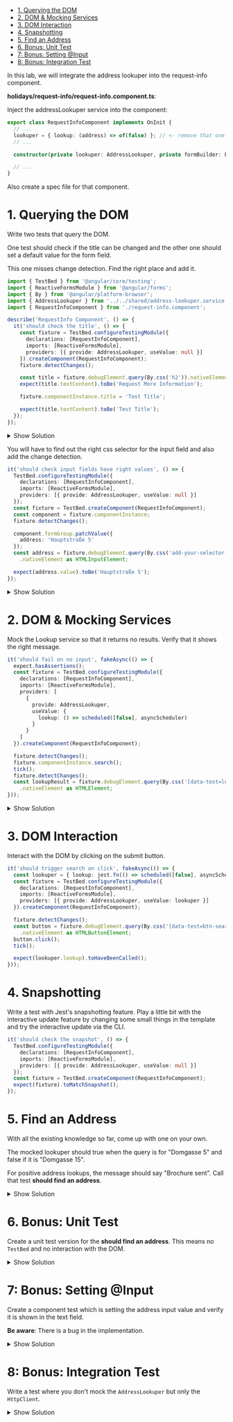 - [1. Querying the DOM](#1-querying-the-dom)
- [2. DOM & Mocking Services](#2-dom--mocking-services)
- [3. DOM Interaction](#3-dom-interaction)
- [4. Snapshotting](#4-snapshotting)
- [5. Find an Address](#5-find-an-address)
- [6. Bonus: Unit Test](#6-bonus-unit-test)
- [7: Bonus: Setting @Input](#7-bonus-setting-input)
- [8: Bonus: Integration Test](#8-bonus-integration-test)

In this lab, we will integrate the address lookuper into the request-info component.

**holidays/request-info/request-info.component.ts**:

Inject the addressLookuper service into the component:

```typescript
export class RequestInfoComponent implements OnInit {
  // ...
  lookuper = { lookup: (address) => of(false) }; // <- remove that one
  // ...

  constructor(private lookuper: AddressLookuper, private formBuilder: FormBuilder) {}

  // ...
}
```

Also create a spec file for that component.

# 1. Querying the DOM

Write two tests that query the DOM.

One test should check if the title can be changed and the other one should set a default value for the form field.

This one misses change detection. Find the right place and add it.

```typescript
import { TestBed } from '@angular/core/testing';
import { ReactiveFormsModule } from '@angular/forms';
import { By } from '@angular/platform-browser';
import { AddressLookuper } from '../../shared/address-lookuper.service';
import { RequestInfoComponent } from './request-info.component';

describe('RequestInfo Component', () => {
  it('should check the title', () => {
    const fixture = TestBed.configureTestingModule({
      declarations: [RequestInfoComponent],
      imports: [ReactiveFormsModule],
      providers: [{ provide: AddressLookuper, useValue: null }]
    }).createComponent(RequestInfoComponent);
    fixture.detectChanges();

    const title = fixture.debugElement.query(By.css('h2')).nativeElement as HTMLElement;
    expect(title.textContent).toBe('Request More Information');

    fixture.componentInstance.title = 'Test Title';

    expect(title.textContent).toBe('Test Title');
  });
});
```

<details>
<summary>Show Solution</summary>
<p>

`fixture.detectChanges()` has to be called after the title property has been set.

</p>
</details>

You will have to find out the right css selector for the input field and also add the change detection.

```typescript
it('should check input fields have right values', () => {
  TestBed.configureTestingModule({
    declarations: [RequestInfoComponent],
    imports: [ReactiveFormsModule],
    providers: [{ provide: AddressLookuper, useValue: null }]
  });
  const fixture = TestBed.createComponent(RequestInfoComponent);
  const component = fixture.componentInstance;
  fixture.detectChanges();

  component.formGroup.patchValue({
    address: 'Hauptstraße 5'
  });
  const address = fixture.debugElement.query(By.css('add-your-selector-here'))
    .nativeElement as HTMLInputElement;

  expect(address.value).toBe('Hauptstraße 5');
});
```

<details>
<summary>Show Solution</summary>
<p>

The css selector is `[data-test=address]`

</p>
</details>

# 2. DOM & Mocking Services

Mock the Lookup service so that it returns no results. Verify that it shows the right message.

```typescript
it('should fail on no input', fakeAsync(() => {
  expect.hasAssertions();
  const fixture = TestBed.configureTestingModule({
    declarations: [RequestInfoComponent],
    imports: [ReactiveFormsModule],
    providers: [
      {
        provide: AddressLookuper,
        useValue: {
          lookup: () => scheduled([false], asyncScheduler)
        }
      }
    ]
  }).createComponent(RequestInfoComponent);

  fixture.detectChanges();
  fixture.componentInstance.search();
  tick();
  fixture.detectChanges();
  const lookupResult = fixture.debugElement.query(By.css('[data-test=lookup-result]'))
    .nativeElement as HTMLElement;
}));
```

<details>
<summary>Show Solution</summary>
<p>

Add following snippet at the end:

```typescript
expect(lookupResult.textContent).toContain('Address not found');
```

</p>
</details>

# 3. DOM Interaction

Interact with the DOM by clicking on the submit button.

```typescript
it('should trigger search on click', fakeAsync(() => {
  const lookuper = { lookup: jest.fn(() => scheduled([false], asyncScheduler)) };
  const fixture = TestBed.configureTestingModule({
    declarations: [RequestInfoComponent],
    imports: [ReactiveFormsModule],
    providers: [{ provide: AddressLookuper, useValue: lookuper }]
  }).createComponent(RequestInfoComponent);

  fixture.detectChanges();
  const button = fixture.debugElement.query(By.css('[data-test=btn-search]'))
    .nativeElement as HTMLButtonElement;
  button.click();
  tick();

  expect(lookuper.lookup).toHaveBeenCalled();
}));
```

# 4. Snapshotting

Write a test with Jest's snapshotting feature. Play a little bit with the interactive update feature by changing some small things in the template and try the interactive update via the CLI.

```typescript
it('should check the snapshot', () => {
  TestBed.configureTestingModule({
    declarations: [RequestInfoComponent],
    imports: [ReactiveFormsModule],
    providers: [{ provide: AddressLookuper, useValue: null }]
  });
  const fixture = TestBed.createComponent(RequestInfoComponent);
  expect(fixture).toMatchSnapshot();
});
```

# 5. Find an Address

With all the existing knowledge so far, come up with one on your own.

The mocked lookuper should true when the query is for "Domgasse 5" and false if it is "Domgasse 15".

For positive address lookups, the message should say "Brochure sent". Call that test **should find an address**.

<details>
<summary>Show Solution</summary>
<p>

```typescript
it('should find an address', fakeAsync(() => {
  const lookuper = {
    lookup: (query: string) => scheduled([query === 'Domgasse 5'], asyncScheduler)
  };
  const fixture = TestBed.configureTestingModule({
    declarations: [RequestInfoComponent],
    imports: [ReactiveFormsModule],
    providers: [{ provide: AddressLookuper, useValue: lookuper }]
  }).createComponent(RequestInfoComponent);
  const input = fixture.debugElement.query(By.css('[data-test=address]'))
    .nativeElement as HTMLInputElement;
  const button = fixture.debugElement.query(By.css('[data-test=btn-search]'))
    .nativeElement as HTMLButtonElement;

  fixture.detectChanges();
  input.value = 'Domgasse 15';
  input.dispatchEvent(new Event('input'));
  button.click();
  tick();
  fixture.detectChanges();
  const lookupResult = fixture.debugElement.query(By.css('[data-test=lookup-result]'))
    .nativeElement as HTMLElement;

  expect(lookupResult.textContent).toContain('Address not found');

  input.value = 'Domgasse 5';
  input.dispatchEvent(new Event('input'));
  button.click();
  tick();
  fixture.detectChanges();

  expect(lookupResult.textContent).toContain('Brochure sent');
}));
```

</p>
</details>

# 6. Bonus: Unit Test

Create a unit test version for the **should find an address**. This means no `TestBed` and no interaction with the DOM.

<details>
<summary>Show Solution</summary>
<p>

```typescript
it('should test as unit test', (done) => {
  const formBuilder = {
    group: () => ({ value: { address: 'Domgasse 5' } })
  };
  const lookuper = {
    lookup: (query: string) => scheduled([query === 'Domgasse 5'], asyncScheduler)
  };
  const component = new RequestInfoComponent(
    mock<FormBuilder>(formBuilder),
    mock<AddressLookuper>(lookuper)
  );

  component.ngOnInit();
  component.lookupResult$?.subscribe((message) => {
    expect(message).toBe('Brochure sent');
    done();
  });

  component.search();
});
```

</p>
</details>

# 7: Bonus: Setting @Input

Create a component test which is setting the address input value and verify it is shown in the text field.

**Be aware**: There is a bug in the implementation.

<details>
<summary>Show Solution</summary>
<p>

The bug is a type in `request-info.component.ts`. Lookout for `addresss` instead of `address`.

```typescript
it('verify that the address input sets the field value', fakeAsync(() => {
  const fixture = TestBed.configureTestingModule({
    declarations: [RequestInfoComponent],
    imports: [ReactiveFormsModule],
    providers: [{ provide: AddressLookuper, useValue: null }]
  }).createComponent(RequestInfoComponent);
  fixture.componentInstance.address = 'Domgasse 5';

  fixture.detectChanges();
  const field = fixture.debugElement.query(By.css('[data-test=address]'))
    .nativeElement as HTMLInputElement;

  expect(field.value).toBe('Domgasse 5');
}));
```

</p>
</details>

# 8: Bonus: Integration Test

Write a test where you don't mock the `AddressLookuper` but only the `HttpClient`.

<details>
<summary>Show Solution</summary>
<p>

```typescript
it('should do an integration test', fakeAsync(() => {
  const httpClient = mock<HttpClient>({ get: () => of([true]) });
  const fixture = TestBed.configureTestingModule({
    declarations: [RequestInfoComponent],
    imports: [ReactiveFormsModule],
    providers: [{ provide: HttpClient, useValue: httpClient }]
  }).createComponent(RequestInfoComponent);

  fixture.detectChanges();
  const input = fixture.debugElement.query(By.css('[data-test=address]'))
    .nativeElement as HTMLInputElement;
  input.value = 'Domgasse 15';
  input.dispatchEvent(new Event('input'));
  fixture.componentInstance.search();
  tick();
  fixture.detectChanges();
  const lookupResult = fixture.debugElement.query(By.css('[data-test=lookup-result]'))
    .nativeElement as HTMLElement;

  expect(lookupResult.textContent).toContain('Brochure sent');
}));
```

</p>
</details>
